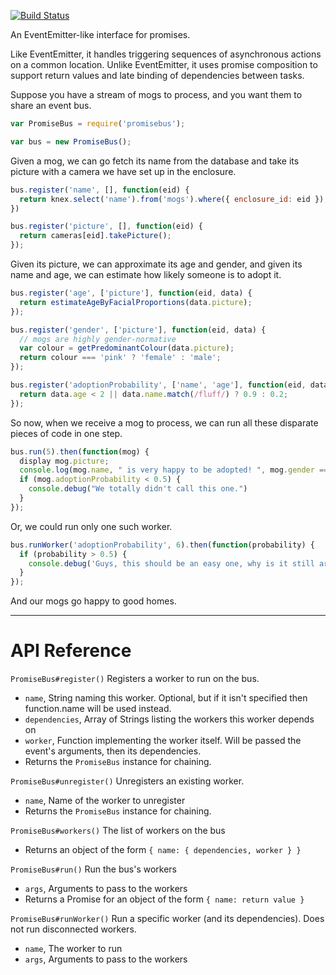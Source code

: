 [![Build Status](https://secure.travis-ci.org/SohumB/promisebus.png)](http://travis-ci.org/SohumB/promisebus)

An EventEmitter-like interface for promises.

Like EventEmitter, it handles triggering sequences of asynchronous
actions on a common location. Unlike EventEmitter, it uses promise composition
to support return values and late binding of dependencies between tasks.

Suppose you have a stream of mogs to process, and you want them to
share an event bus.

```javascript
var PromiseBus = require('promisebus');

var bus = new PromiseBus();
```

Given a mog, we can go fetch its name from the database and take its
picture with a camera we have set up in the enclosure.

```javascript
bus.register('name', [], function(eid) {
  return knex.select('name').from('mogs').where({ enclosure_id: eid });
})

bus.register('picture', [], function(eid) {
  return cameras[eid].takePicture();
});
```

Given its picture, we can approximate its age and gender, and given
its name and age, we can estimate how likely someone is to
adopt it.

```javascript
bus.register('age', ['picture'], function(eid, data) {
  return estimateAgeByFacialProportions(data.picture);
});

bus.register('gender', ['picture'], function(eid, data) {
  // mogs are highly gender-normative
  var colour = getPredominantColour(data.picture);
  return colour === 'pink' ? 'female' : 'male';
});

bus.register('adoptionProbability', ['name', 'age'], function(eid, data) {
  return data.age < 2 || data.name.match(/fluff/) ? 0.9 : 0.2;
});
```

So now, when we receive a mog to process, we can run all these
disparate pieces of code in one step.

```javascript
bus.run(5).then(function(mog) {
  display mog.picture;
  console.log(mog.name, " is very happy to be adopted! ", mog.gender === 'female' ? "She" : "He", " hopes to see you soon!");
  if (mog.adoptionProbability < 0.5) {
    console.debug("We totally didn't call this one.")
  }
});
```

Or, we could run only one such worker.

```javascript
bus.runWorker('adoptionProbability', 6).then(function(probability) {
  if (probability > 0.5) {
    console.debug('Guys, this should be an easy one, why is it still around?')
  }
});
```

And our mogs go happy to good homes.

---

# API Reference

`PromiseBus#register()` Registers a worker to run on the bus.
- `name`, String naming this worker. Optional, but if it isn't specified then function.name will be used instead.
- `dependencies`, Array of Strings listing the workers this worker depends on
- `worker`, Function implementing the worker itself. Will be passed the event's arguments, then its dependencies.
- Returns the `PromiseBus` instance for chaining.

`PromiseBus#unregister()` Unregisters an existing worker.
- `name`, Name of the worker to unregister
- Returns the `PromiseBus` instance for chaining.

`PromiseBus#workers()` The list of workers on the bus
- Returns an object of the form `{ name: { dependencies, worker } }`

`PromiseBus#run()` Run the bus's workers
- `args`, Arguments to pass to the workers
- Returns a Promise for an object of the form `{ name: return value }`

`PromiseBus#runWorker()` Run a specific worker (and its dependencies). Does not run disconnected workers.
- `name`, The worker to run
- `args`, Arguments to pass to the workers
